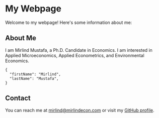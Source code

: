 # My Webpage

Welcome to my webpage! Here's some information about me:

## About Me

I am Mirlind Mustafa, a Ph.D. Candidate in Economics. I am interested in Applied Microeconomics, Applied Econometrics, and Environmental Economics.

```
{
  "firstName": "Mirlind",
  "lastName": "Mustafa",
}
``` 

## Contact

You can reach me at [mirlind@mirlindecon.com](mailto:mirlind@mirlindecon.com) or visit my [GitHub profile](https://mmecon.github.io).

